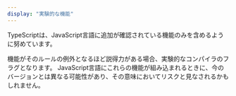 ```yaml
---
display: "実験的な機能"
---
```


TypeScriptは、JavaScript言語に追加が確認されている機能のみを含めるように努めています。

機能がそのルールの例外となるほど説得力がある場合、実験的なコンパイラのフラグとなります。
JavaScript言語にこれらの機能が組み込まれるときに、今のバージョンとは異なる可能性があり、その意味においてリスクと見なされるかもしれません。

